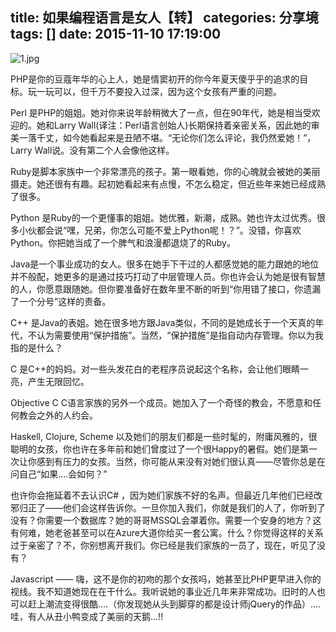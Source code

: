 title: 如果编程语言是女人【转】
categories: 分享境
tags: []
date: 2015-11-10 17:19:00
---
![1.jpg][1]

PHP是你的豆蔻年华的心上人，她是情窦初开的你今年夏天傻乎乎的追求的目标。玩一玩可以，但千万不要投入过深，因为这个女孩有严重的问题。

Perl 是PHP的姐姐。她对你来说年龄稍微大了一点，但在90年代，她是相当受欢迎的。她和Larry Wall(译注：Perl语言创始人)长期保持着亲密关系，因此她的审美一落千丈，如今她看起来是丑陋不堪。“无论你们怎么评论，我仍然爱她！”，Larry Wall说。没有第二个人会像他这样。

Ruby是脚本家族中一个非常漂亮的孩子。第一眼看她，你的心魄就会被她的美丽摄走。她还很有有趣。起初她看起来有点慢，不怎么稳定，但近些年来她已经成熟了很多。

Python 是Ruby的一个更懂事的姐姐。她优雅，新潮，成熟。她也许太过优秀。很多小伙都会说“嘿，兄弟，你怎么可能不爱上Python呢！？”。没错，你喜欢Python。你把她当成了一个脾气和浪漫都退烧了的Ruby。

Java是一个事业成功的女人。很多在她手下干过的人都感觉她的能力跟她的地位并不般配，她更多的是通过技巧打动了中层管理人员。你也许会认为她是很有智慧的人，你愿意跟随她。但你要准备好在数年里不断的听到“你用错了接口，你遗漏了一个分号”这样的责备。

C++ 是Java的表姐。她在很多地方跟Java类似，不同的是她成长于一个天真的年代，不认为需要使用“保护措施”。当然，“保护措施”是指自动内存管理。你以为我指的是什么？ 

C 是C++的妈妈。对一些头发花白的老程序员说起这个名称，会让他们眼睛一亮，产生无限回忆。

Objective C C语言家族的另外一个成员。她加入了一个奇怪的教会，不愿意和任何教会之外的人约会。

Haskell, Clojure, Scheme 以及她们的朋友们都是一些时髦的，附庸风雅的，很聪明的女孩，你也许在多年前和她们曾度过了一个很Happy的暑假。她们是第一次让你感到有压力的女孩。当然，你可能从来没有对她们很认真——尽管你总是在问自己“如果….会如何？”

也许你会拖延着不去认识C# ，因为她们家族不好的名声。但最近几年他们已经改邪归正了——他们会这样告诉你。一旦你加入我们，你就是我们的人了，你听到了没有？你需要一个数据库？她的哥哥MSSQL会罩着你。需要一个安身的地方？这有何难，她老爸甚至可以在Azure大道你给买一套公寓。什么？你觉得这样的关系过于亲密了？不，你别想离开我们。你已经是我们家族的一员了，现在，听见了没有？

Javascript —— 嗨，这不是你的初吻的那个女孩吗，她甚至比PHP更早进入你的视线。我不知道她现在在干什么。我听说她的事业近几年来非常成功。旧时的人也可以赶上潮流变得很酷….（你发现她从头到脚穿的都是设计师jQuery的作品）….哇，有人从丑小鸭变成了美丽的天鹅…!!



  [1]: http://www.ghostsf.com/usr/uploads/2015/11/1516939230.jpg
